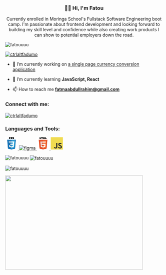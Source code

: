 <h3 align="center"> 👋🏿 Hi, I'm Fatou</h3>
<p align="center">Currently enrolled in Moringa School's Fullstack Software Engineering boot camp. I'm passionate about frontend development and looking forward to building my skill level and confidence while also creating work products I can show to potential employers down the road.</p>

<p align="left"> <img src="https://komarev.com/ghpvc/?username=fatouuuu&label=Profile%20views&color=0e75b6&style=flat" alt="fatouuuu" /> </p>

<p align="left"> <a href="https://twitter.com/ctrlaltfadumo" target="blank"><img src="https://img.shields.io/twitter/follow/ctrlaltfadumo?logo=twitter&style=for-the-badge" alt="ctrlaltfadumo" /></a> </p>

- 🔭 I’m currently working on [a single page currency conversion application](https://github.com/fatouuuu/currency-converter)

- 🌱 I’m currently learning **JavaScript, React**

- 📫 How to reach me **fatmaabdullrahim@gmail.com**

<h3 align="left">Connect with me:</h3>
<p align="left">
<a href="https://twitter.com/ctrlaltfadumo" target="blank"><img align="center" src="https://raw.githubusercontent.com/rahuldkjain/github-profile-readme-generator/master/src/images/icons/Social/twitter.svg" alt="ctrlaltfadumo" height="30" width="40" /></a>
</p>

<h3 align="left">Languages and Tools:</h3>
<p align="left"> <a href="https://www.w3schools.com/css/" target="_blank" rel="noreferrer"> <img src="https://raw.githubusercontent.com/devicons/devicon/master/icons/css3/css3-original-wordmark.svg" alt="css3" width="40" height="40"/> </a> <a href="https://www.figma.com/" target="_blank" rel="noreferrer"> <img src="https://www.vectorlogo.zone/logos/figma/figma-icon.svg" alt="figma" width="40" height="40"/> </a> <a href="https://www.w3.org/html/" target="_blank" rel="noreferrer"> <img src="https://raw.githubusercontent.com/devicons/devicon/master/icons/html5/html5-original-wordmark.svg" alt="html5" width="40" height="40"/> </a> <a href="https://developer.mozilla.org/en-US/docs/Web/JavaScript" target="_blank" rel="noreferrer"> <img src="https://raw.githubusercontent.com/devicons/devicon/master/icons/javascript/javascript-original.svg" alt="javascript" width="40" height="40"/> </a> </p>

<p><img align="left" src="https://github-readme-stats.vercel.app/api/top-langs?username=fatouuuu&show_icons=true&locale=en&layout=compact" alt="fatouuuu" /></p>

<p>&nbsp;<img align="center" src="https://github-readme-stats.vercel.app/api?username=fatouuuu&show_icons=true&locale=en" alt="fatouuuu" /></p>

<p><img align="center" src="https://github-readme-streak-stats.herokuapp.com/?user=fatouuuu&" alt="fatouuuu" /></p>
<img align="left" src="https://wakatime.com/share/@fatouuuu/10d0b433-3cd1-46ac-9678-5da5dbafd505.svg" width="440" height="300">



<!--
**fatouuuu/fatouuuu** is a ✨ _special_ ✨ repository because its `README.md` (this file) appears on your GitHub profile.

Here are some ideas to get you started:

- 🔭 I’m currently working on ...
- 🌱 I’m currently learning ...
- 👯 I’m looking to collaborate on ...
- 🤔 I’m looking for help with ...
- 💬 Ask me about ...
- 📫 How to reach me: ...
- 😄 Pronouns: ...
- ⚡ Fun fact: ...
-->
